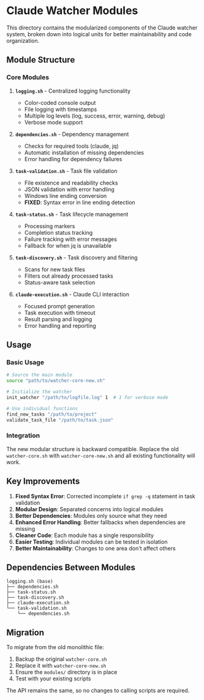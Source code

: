 # Claude Watcher Modules

This directory contains the modularized components of the Claude watcher system, broken down into logical units for better maintainability and code organization.

## Module Structure

### Core Modules

1. **`logging.sh`** - Centralized logging functionality
   - Color-coded console output
   - File logging with timestamps
   - Multiple log levels (log, success, error, warning, debug)
   - Verbose mode support

2. **`dependencies.sh`** - Dependency management
   - Checks for required tools (claude, jq)
   - Automatic installation of missing dependencies
   - Error handling for dependency failures

3. **`task-validation.sh`** - Task file validation
   - File existence and readability checks
   - JSON validation with error handling
   - Windows line ending conversion
   - **FIXED**: Syntax error in line ending detection

4. **`task-status.sh`** - Task lifecycle management
   - Processing markers
   - Completion status tracking
   - Failure tracking with error messages
   - Fallback for when jq is unavailable

5. **`task-discovery.sh`** - Task discovery and filtering
   - Scans for new task files
   - Filters out already processed tasks
   - Status-aware task selection

6. **`claude-execution.sh`** - Claude CLI interaction
   - Focused prompt generation
   - Task execution with timeout
   - Result parsing and logging
   - Error handling and reporting

## Usage

### Basic Usage
```bash
# Source the main module
source "path/to/watcher-core-new.sh"

# Initialize the watcher
init_watcher "/path/to/logfile.log" 1  # 1 for verbose mode

# Use individual functions
find_new_tasks "/path/to/project"
validate_task_file "/path/to/task.json"
```

### Integration
The new modular structure is backward compatible. Replace the old `watcher-core.sh` with `watcher-core-new.sh` and all existing functionality will work.

## Key Improvements

1. **Fixed Syntax Error**: Corrected incomplete `if grep -q` statement in task validation
2. **Modular Design**: Separated concerns into logical modules
3. **Better Dependencies**: Modules only source what they need
4. **Enhanced Error Handling**: Better fallbacks when dependencies are missing
5. **Cleaner Code**: Each module has a single responsibility
6. **Easier Testing**: Individual modules can be tested in isolation
7. **Better Maintainability**: Changes to one area don't affect others

## Dependencies Between Modules

```
logging.sh (base)
├── dependencies.sh
├── task-status.sh
├── task-discovery.sh
├── claude-execution.sh
└── task-validation.sh
    └── dependencies.sh
```

## Migration

To migrate from the old monolithic file:

1. Backup the original `watcher-core.sh`
2. Replace it with `watcher-core-new.sh`
3. Ensure the `modules/` directory is in place
4. Test with your existing scripts

The API remains the same, so no changes to calling scripts are required. 